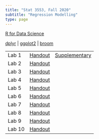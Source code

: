 ```yaml
---
title: "Stat 3553, Fall 2020"
subtitle: "Regression Modelling"
type: page
---
```


[R for Data Science](https://r4ds.had.co.nz/)

[dplyr](https://dplyr.tidyverse.org/reference/index.html) | [ggplot2](https://ggplot2.tidyverse.org/reference/index.html) | 
[broom](https://broom.tidymodels.org/reference/index.html)


|        |                                  |                                            |
|--------|----------------------------------|--------------------------------------------|
| Lab 1  | [Handout](./Lab-1-Handout.pdf)   | [Supplementary](./Lab-1-Supplementary.pdf) |
| Lab 2  | [Handout](./Lab-2-Handout.pdf)   |                                            |
| Lab 3  | [Handout](./Lab-3-Handout.pdf)   |                                            |
| Lab 4  | [Handout](./Lab-4-Handout.pdf)   |                                            |
| Lab 5  | [Handout](./Lab-5-Handout.pdf)   |                                            |
| Lab 6  | [Handout](./Lab-6-Handout.pdf)   |                                            |
| Lab 7  | [Handout](./Lab-7-Handout.pdf)   |                                            |
| Lab 8  | [Handout](./Lab-8-Handout.pdf)   |                                            |
| Lab 9  | [Handout](./Lab-9-Handout.pdf)   |                                            |
| Lab 10 | [Handout](./Lab-10-Handout.pdf)  |                                            |



